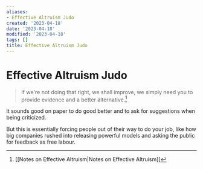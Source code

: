 ```yaml
---
aliases:
- Effective Altruism Judo
created: '2023-04-18'
date: '2023-04-18'
modified: '2023-04-18'
tags: []
title: Effective Altruism Judo
---
```


# Effective Altruism Judo

> If we're not doing that right, we shall improve, we simply need you to provide evidence and a better alternative.[^1]

It sounds good on paper to do good better and to ask for suggestions when being criticized.

But this is essentially forcing people out of their way to do your job, like how big companies rushed into releasing powerful models and asking the public for feedback as free labour.

[^1]: [[Notes on Effective Altruism|Notes on Effective Altruism]]